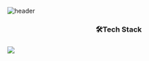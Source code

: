 ![header](https://capsule-render.vercel.app/api?type=wave&color=auto&height=300&section=header&text=CHOI&nbsp;&nbsp;HAEMIN&fontSize=90)

<h3 align="center">🛠Tech Stack<h3>
<img src="https://img.shields.io/badge/Python-3766AB?style=flat-square&logo=Python&logoColor=white"/></a>&nbsp
